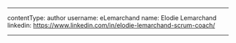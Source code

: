 ---

contentType: author
username: eLemarchand
name: Elodie Lemarchand
linkedin: https://www.linkedin.com/in/elodie-lemarchand-scrum-coach/

---